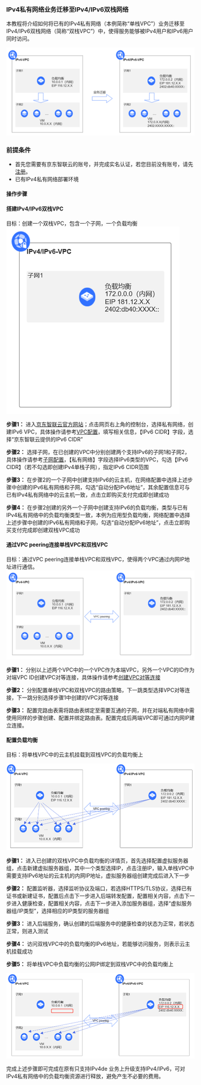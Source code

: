 ### IPv4私有网络业务迁移至IPv4/IPv6双栈网络

本教程将介绍如何将已有的IPv4私有网络（本例简称“单栈VPC”）业务迁移至IPv4/IPv6双栈网络（简称“双栈VPC”）中，使得服务能够被IPv4用户和IPv6用户同时访问。

 ![dd](../../../../image/Networking/ipv6/image-20200918173639117.png)
 

### 前提条件

- 首先您需要有京东智联云的账号，并完成实名认证，若您目前没有账号，请先[注册](https://user.jdcloud.com/register?source=jdcloud&ReturnUrl=https%3A%2F%2Fwww.jdcloud.com)。
- 已有IPv4私有网络部署环境

#### 操作步骤

#### 搭建IPv4/IPv6双栈VPC

目标：创建一个双栈VPC，包含一个子网，一个负载均衡
 ![dd](../../../../image/Networking/ipv6/v6-vpc.png)

 **步骤1：** 进入[京东智联云官方网站](https://www.jdcloud.com/)；点击网页右上角的控制台，选择私有网络，创建IPv6 VPC，具体操作请参考[VPC配置](https://docs.jdcloud.com/cn/virtual-private-cloud/vpc-configuration)，填写相关信息，【IPv6 CIDR】字段，选择“京东智联云提供的IPv6 CIDR”

**步骤2：** 选择子网，在已创建的VPC中分别创建两个支持IPv6的子网1和子网2，具体操作请参考[子网配置](https://docs.jdcloud.com/cn/virtual-private-cloud/subnet-configuration)，【私有网络】字段选择IPv6类型的VPC，勾选【IPv6 CIDR】（若不勾选即创建IPv4单栈子网），指定IPv6 CIDR范围

**步骤3：** 在步骤2的一个子网中创建支持IPv6的云主机，在网络配置中选择上述步骤中创建的IPv6私有网络和子网，勾选“自动分配IPv6地址”，其余配置信息可与已有IPv4私有网络中的云主机一致，点击立即购买支付完成即创建成功

**步骤4：** 在步骤2创建的另外一个子网中创建支持IPv6的负载均衡，类型与已有IPv4私有网络中的负载均衡类型一致，本例为应用型负载均衡，网络配置中选择上述步骤中创建的IPv6私有网络和子网，勾选“自动分配IPv6地址”，点击立即购买支付完成即创建双栈VPC成功



#### 通过VPC peering连接单栈VPC和双栈VPC

目标：通过VPC peering连接单栈VPC和双栈VPC，使得两个VPC通过内网IP地址进行通信。
 ![dd](../../../../image/Networking/ipv6/vpc-peering.png)


**步骤1：** 分别以上述两个VPC中的一个VPC作为本端VPC，另外一个VPC的ID作为对端VPC ID创建VPC对等连接，具体操作请参考[创建VPC对等连接](https://docs.jdcloud.com/cn/virtual-private-cloud/vpc-peering-configuration)

**步骤2：** 分别配置单栈VPC和双栈VPC的路由策略，下一跳类型选择VPC对等连接，下一跳分别选择步骤1中创建的VPC对等连接

**步骤3：** 配置完路由表需将路由表绑定至需要互通的子网，并在对端私有网络中需使用同样的步骤创建、配置并绑定路由表。配置完成后两端VPC即可通过内网IP建立连接。

#### 配置负载均衡

目标：将单栈VPC中的云主机挂载到双栈VPC的负载均衡上

 ![dd](../../../../image/Networking/ipv6/配置负载均衡.png)

**步骤1：** 进入已创建的双栈VPC中负载均衡的详情页，首先选择配置虚拟服务器组，点击新建虚拟服务器组，其中一个类型选择IP，点击注册IP，输入单栈VPC中需要支持IPv6地址的云主机的内网IP地址，虚拟服务器组创建完成后进入下一步

**步骤2：** 配置监听器，选择监听协议及端口，若选择HTTPS/TLS协议，选择已有证书或新建证书，配置后点击下一步进入后端转发配置，配置相关内容，点击下一步进入健康检查，配置相关内容，点击下一步进入添加服务器组，选择“虚拟服务器组/IP类型”，选择相应的IP类型的服务器组

**步骤3：** 进入后端服务，确认创建的后端服务中的健康检查的状态为正常，若状态正常，则进入测试

**步骤4：** 访问双栈VPC中的负载均衡的IPv6地址，若能够访问服务，则表示云主机挂载成功

**步骤5：** 将单栈VPC中负载均衡的公网IP绑定到双栈VPC中的负载均衡上

 ![dd](../../../../image/Networking/ipv6/del-v4LB.png)

完成上述步骤即可完成在原有只支持IPv4de 业务上升级支持IPv4/IPv6，可对IPv4私有网络中的负载均衡资源进行释放，避免产生不必要的费用。
